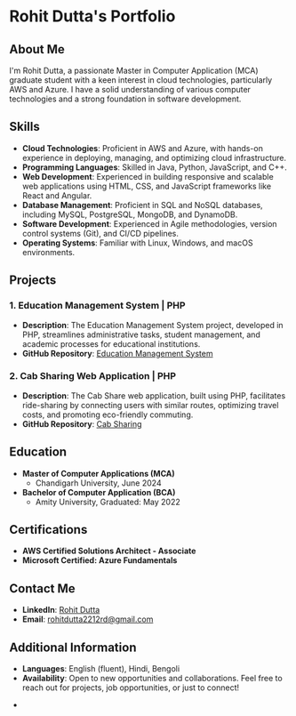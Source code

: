 # Rohit Dutta's Portfolio

## About Me

I'm Rohit Dutta, a passionate Master in Computer Application (MCA) graduate student with a keen interest in cloud technologies, particularly AWS and Azure. I have a solid understanding of various computer technologies and a strong foundation in software development.

## Skills

- **Cloud Technologies**: Proficient in AWS and Azure, with hands-on experience in deploying, managing, and optimizing cloud infrastructure.
- **Programming Languages**: Skilled in Java, Python, JavaScript, and C++.
- **Web Development**: Experienced in building responsive and scalable web applications using HTML, CSS, and JavaScript frameworks like React and Angular.
- **Database Management**: Proficient in SQL and NoSQL databases, including MySQL, PostgreSQL, MongoDB, and DynamoDB.
- **Software Development**: Experienced in Agile methodologies, version control systems (Git), and CI/CD pipelines.
- **Operating Systems**: Familiar with Linux, Windows, and macOS environments.

## Projects

### 1. Education Management System | PHP
- **Description**: The Education Management System project, developed in PHP, streamlines administrative tasks, student management, and academic processes for educational institutions.
- **GitHub Repository**: [Education Management System](https://github.com/RoHiT-devloper/education_management_system.git)

### 2. Cab Sharing Web Application | PHP
- **Description**: The Cab Share web application, built using PHP, facilitates ride-sharing by connecting users with similar routes, optimizing travel costs, and promoting eco-friendly commuting.
- **GitHub Repository**: [Cab Sharing](https://github.com/RoHiT-devloper/Cab_Booking_System_Backend.git)


## Education

- **Master of Computer Applications (MCA)**
  - Chandigarh University, June 2024
- **Bachelor of Computer Application (BCA)**
  - Amity University, Graduated: May 2022

## Certifications

- **AWS Certified Solutions Architect - Associate**
- **Microsoft Certified: Azure Fundamentals**

## Contact Me

- **LinkedIn**: [Rohit Dutta](https://www.linkedin.com/in/m-rohit-dutta)
- **Email**: rohitdutta2212rd@gmail.com

## Additional Information

- **Languages**: English (fluent), Hindi, Bengoli
- **Availability**: Open to new opportunities and collaborations. Feel free to reach out for projects, job opportunities, or just to connect!
*
